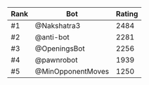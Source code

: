 Rank|Bot|Rating
---|---|---
#1|@Nakshatra3|2484
#2|@anti-bot|2281
#3|@OpeningsBot|2256
#4|@pawnrobot|1939
#5|@MinOpponentMoves|1250
